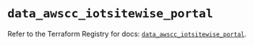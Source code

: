 # `data_awscc_iotsitewise_portal`

Refer to the Terraform Registry for docs: [`data_awscc_iotsitewise_portal`](https://registry.terraform.io/providers/hashicorp/awscc/0.70.0/docs/data-sources/iotsitewise_portal).
